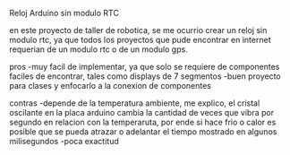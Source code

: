 Reloj Arduino sin modulo RTC

en este proyecto de taller de robotica, se me ocurrio crear un reloj sin modulo rtc, ya que todos los proyectos que pude
encontrar en internet requerian de un modulo rtc o de un modulo gps.

pros
-muy facil de implementar, ya que solo se requiere de componentes faciles de encontrar, tales como 
displays de 7 segmentos
-buen proyecto para clases y enfocarlo a la conexion de componentes

contras
-depende de la temperatura ambiente, me explico, el cristal oscilante en la placa arduino cambia la cantidad de veces que vibra por segundo
en relacion con la temperaruta, por ende si hace frio o calor es posible que se pueda atrazar o adelantar el tiempo mostrado en algunos milisegundos
-poca exactitud
